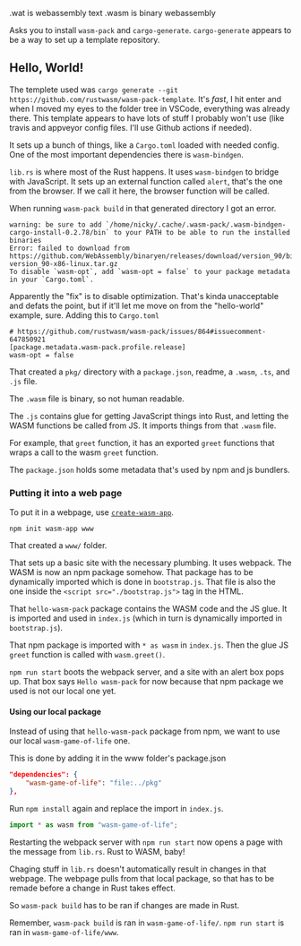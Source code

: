 .wat is webassembly text
.wasm is binary webassembly

Asks you to install `wasm-pack` and `cargo-generate`.
`cargo-generate` appears to be a way to set up a template repository.

## Hello, World!

The templete used was `cargo generate --git https://github.com/rustwasm/wasm-pack-template`.
It's _fast_, I hit enter and when I moved my eyes to the folder tree in VSCode, everything was already there.
This template appears to have lots of stuff I probably won't use (like travis and appveyor config files. I'll use Github actions if needed).

It sets up a bunch of things, like a `Cargo.toml` loaded with needed config.
One of the most important dependencies there is `wasm-bindgen`.

`lib.rs` is where most of the Rust happens.
It uses `wasm-bindgen` to bridge with JavaScript.
It sets up an external function called `alert`, that's the one from the browser.
If we call it here, the browser function will be called.

When running `wasm-pack build` in that generated directory I got an error.

```
warning: be sure to add `/home/nicky/.cache/.wasm-pack/.wasm-bindgen-cargo-install-0.2.78/bin` to your PATH to be able to run the installed binaries
Error: failed to download from https://github.com/WebAssembly/binaryen/releases/download/version_90/binaryen-version_90-x86-linux.tar.gz
To disable `wasm-opt`, add `wasm-opt = false` to your package metadata in your `Cargo.toml`.
```

Apparently the "fix" is to disable optimization.
That's kinda unacceptable and defats the point, but if it'll let me move on from the "hello-world" example, sure.
Adding this to `Cargo.toml`

```
# https://github.com/rustwasm/wasm-pack/issues/864#issuecomment-647850921
[package.metadata.wasm-pack.profile.release]
wasm-opt = false
```

That created a `pkg/` directory with a `package.json`, readme, a `.wasm`, `.ts`, and `.js` file.

The `.wasm` file is binary, so not human readable.

The `.js` contains glue for getting JavaScript things into Rust,
and letting the WASM functions be called from JS.
It imports things from that `.wasm` file.

For example, that `greet` function, it has an exported `greet` functions that wraps a call to the wasm `greet` function.

The `package.json` holds some metadata that's used by npm and js bundlers.

### Putting it into a web page

To put it in a webpage, use [`create-wasm-app`](https://github.com/rustwasm/create-wasm-app).

```
npm init wasm-app www
```

That created a `www/` folder.

That sets up a basic site with the necessary plumbing.
It uses webpack.
The WASM is now an npm package somehow.
That package has to be dynamically imported which is done in `bootstrap.js`.
That file is also the one inside the `<script src="./bootstrap.js">` tag in the HTML.

That `hello-wasm-pack` package contains the WASM code and the JS glue.
It is imported and used in `index.js` (which in turn is dynamically imported in `bootstrap.js`).

That npm package is imported with `* as wasm` in `index.js`.
Then the glue JS `greet` function is called with `wasm.greet()`.

`npm run start` boots the webpack server, and a site with an alert box pops up.
That box says `Hello wasm-pack` for now because that npm package we used is not our local one yet.

#### Using our local package

Instead of using that `hello-wasm-pack` package from npm, we want to use our local `wasm-game-of-life` one.

This is done by adding it in the www folder's package.json

```json
"dependencies": {
    "wasm-game-of-life": "file:../pkg"
},
```

Run `npm install` again and replace the import in `index.js`.

```js
import * as wasm from "wasm-game-of-life";
```

Restarting the webpack server with `npm run start` now opens a page with the message from `lib.rs`.
Rust to WASM, baby!

Chaging stuff in `lib.rs` doesn't automatically result in changes in that webpage.
The webpage pulls from that local package, so that has to be remade before a change in Rust takes effect.

So `wasm-pack build` has to be ran if changes are made in Rust.

Remember, `wasm-pack build` is ran in `wasm-game-of-life/`.
`npm run start` is ran in `wasm-game-of-life/www`.